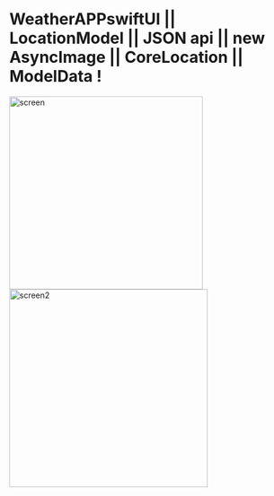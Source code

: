 # WeatherAPPswiftUI || LocationModel || JSON api || new AsyncImage || CoreLocation || ModelData !    
<img width="344" alt="screen" src="https://user-images.githubusercontent.com/103481753/176465383-98db6fa0-edfa-4ec3-853a-0c0a78545a20.png"><img width="353" alt="screen2" src="https://user-images.githubusercontent.com/103481753/176465413-315e1194-9acb-4816-906c-3d528c220403.png">
